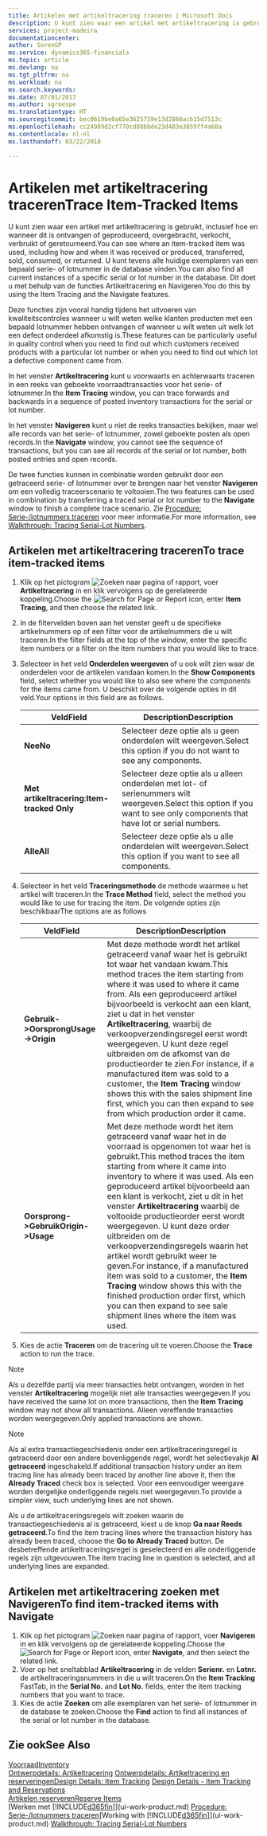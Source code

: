 ```yaml
---
title: Artikelen met artikeltracering traceren | Microsoft Docs
description: U kunt zien waar een artikel met artikeltracering is gebruikt, inclusief hoe en wanneer dit is ontvangen of geproduceerd, overgebracht, verkocht, verbruikt of geretourneerd. U kunt tevens alle huidige exemplaren van een bepaald serie- of lotnummer in de database vinden. Dit doet u met behulp van de functies Artikeltracering en Navigeren.
services: project-madeira
documentationcenter: 
author: SorenGP
ms.service: dynamics365-financials
ms.topic: article
ms.devlang: na
ms.tgt_pltfrm: na
ms.workload: na
ms.search.keywords: 
ms.date: 07/01/2017
ms.author: sgroespe
ms.translationtype: HT
ms.sourcegitcommit: bec0619be0a65e3625759e13d2866ac615d7513c
ms.openlocfilehash: cc24989d2cf770cd88bbde23d483e3859ff4a68a
ms.contentlocale: nl-nl
ms.lasthandoff: 03/22/2018

---
```

# <a name="trace-item-tracked-items"></a><span data-ttu-id="185be-105">Artikelen met artikeltracering traceren</span><span class="sxs-lookup"><span data-stu-id="185be-105">Trace Item-Tracked Items</span></span>
<span data-ttu-id="185be-106">U kunt zien waar een artikel met artikeltracering is gebruikt, inclusief hoe en wanneer dit is ontvangen of geproduceerd, overgebracht, verkocht, verbruikt of geretourneerd.</span><span class="sxs-lookup"><span data-stu-id="185be-106">You can see where an item-tracked item was used, including how and when it was received or produced, transferred, sold, consumed, or returned.</span></span> <span data-ttu-id="185be-107">U kunt tevens alle huidige exemplaren van een bepaald serie- of lotnummer in de database vinden.</span><span class="sxs-lookup"><span data-stu-id="185be-107">You can also find all current instances of a specific serial or lot number in the database.</span></span> <span data-ttu-id="185be-108">Dit doet u met behulp van de functies Artikeltracering en Navigeren.</span><span class="sxs-lookup"><span data-stu-id="185be-108">You do this by using the Item Tracing and the Navigate features.</span></span>  

 <span data-ttu-id="185be-109">Deze functies zijn vooral handig tijdens het uitvoeren van kwaliteitscontroles wanneer u wilt weten welke klanten producten met een bepaald lotnummer hebben ontvangen of wanneer u wilt weten uit welk lot een defect onderdeel afkomstig is.</span><span class="sxs-lookup"><span data-stu-id="185be-109">These features can be particularly useful in quality control when you need to find out which customers received products with a particular lot number or when you need to find out which lot a defective component came from.</span></span>  

 <span data-ttu-id="185be-110">In het venster **Artikeltracering** kunt u voorwaarts en achterwaarts traceren in een reeks van geboekte voorraadtransacties voor het serie- of lotnummer.</span><span class="sxs-lookup"><span data-stu-id="185be-110">In the **Item Tracing** window, you can trace forwards and backwards in a sequence of posted inventory transactions for the serial or lot number.</span></span>  

 <span data-ttu-id="185be-111">In het venster **Navigeren** kunt u niet de reeks transacties bekijken, maar wel alle records van het serie- of lotnummer, zowel geboekte posten als open records.</span><span class="sxs-lookup"><span data-stu-id="185be-111">In the **Navigate** window, you cannot see the sequence of transactions, but you can see all records of the serial or lot number, both posted entries and open records.</span></span>  

 <span data-ttu-id="185be-112">De twee functies kunnen in combinatie worden gebruikt door een getraceerd serie- of lotnummer over te brengen naar het venster **Navigeren** om een volledig traceerscenario te voltooien.</span><span class="sxs-lookup"><span data-stu-id="185be-112">The two features can be used in combination by transferring a traced serial or lot number to the **Navigate** window to finish a complete trace scenario.</span></span> <span data-ttu-id="185be-113">Zie [Procedure: Serie-/lotnummers traceren](walkthrough-tracing-serial-lot-numbers.md) voor meer informatie.</span><span class="sxs-lookup"><span data-stu-id="185be-113">For more information, see [Walkthrough: Tracing Serial-Lot Numbers](walkthrough-tracing-serial-lot-numbers.md).</span></span>  

## <a name="to-trace-item-tracked-items"></a><span data-ttu-id="185be-114">Artikelen met artikeltracering traceren</span><span class="sxs-lookup"><span data-stu-id="185be-114">To trace item-tracked items</span></span>  

1.  <span data-ttu-id="185be-115">Klik op het pictogram ![Zoeken naar pagina of rapport](media/ui-search/search_small.png "pictogram Zoeken naar pagina of rapport"), voer **Artikeltracering** in en klik vervolgens op de gerelateerde koppeling.</span><span class="sxs-lookup"><span data-stu-id="185be-115">Choose the ![Search for Page or Report](media/ui-search/search_small.png "Search for Page or Report icon") icon, enter **Item Tracing**, and then choose the related link.</span></span>  
2.  <span data-ttu-id="185be-116">In de filtervelden boven aan het venster geeft u de specifieke artikelnummers op of een filter voor de artikelnummers die u wilt traceren.</span><span class="sxs-lookup"><span data-stu-id="185be-116">In the filter fields at the top of the window, enter the specific item numbers or a filter on the item numbers that you would like to trace.</span></span>  
3.  <span data-ttu-id="185be-117">Selecteer in het veld **Onderdelen weergeven** of u ook wilt zien waar de onderdelen voor de artikelen vandaan komen.</span><span class="sxs-lookup"><span data-stu-id="185be-117">In the **Show Components** field, select whether you would like to also see where the components for the items came from.</span></span> <span data-ttu-id="185be-118">U beschikt over de volgende opties in dit veld.</span><span class="sxs-lookup"><span data-stu-id="185be-118">Your options in this field are as follows.</span></span>  

    |<span data-ttu-id="185be-119">Veld</span><span class="sxs-lookup"><span data-stu-id="185be-119">Field</span></span>|<span data-ttu-id="185be-120">Description</span><span class="sxs-lookup"><span data-stu-id="185be-120">Description</span></span>|  
    |----------------------------------|---------------------------------------|  
    |<span data-ttu-id="185be-121">**Nee**</span><span class="sxs-lookup"><span data-stu-id="185be-121">**No**</span></span>|<span data-ttu-id="185be-122">Selecteer deze optie als u geen onderdelen wilt weergeven.</span><span class="sxs-lookup"><span data-stu-id="185be-122">Select this option if you do not want to see any components.</span></span>|  
    |<span data-ttu-id="185be-123">**Met artikeltracering**:</span><span class="sxs-lookup"><span data-stu-id="185be-123">**Item-tracked Only**</span></span>|<span data-ttu-id="185be-124">Selecteer deze optie als u alleen onderdelen met lot- of serienummers wilt weergeven.</span><span class="sxs-lookup"><span data-stu-id="185be-124">Select this option if you want to see only components that have lot or serial numbers.</span></span>|  
    |<span data-ttu-id="185be-125">**Alle**</span><span class="sxs-lookup"><span data-stu-id="185be-125">**All**</span></span>|<span data-ttu-id="185be-126">Selecteer deze optie als u alle onderdelen wilt weergeven.</span><span class="sxs-lookup"><span data-stu-id="185be-126">Select this option if you want to see all components.</span></span>|  

4.  <span data-ttu-id="185be-127">Selecteer in het veld **Traceringsmethode** de methode waarmee u het artikel wilt traceren.</span><span class="sxs-lookup"><span data-stu-id="185be-127">In the **Trace Method** field, select the method you would like to use for tracing the item.</span></span> <span data-ttu-id="185be-128">De volgende opties zijn beschikbaar</span><span class="sxs-lookup"><span data-stu-id="185be-128">The options are as follows</span></span>  

    |<span data-ttu-id="185be-129">Veld</span><span class="sxs-lookup"><span data-stu-id="185be-129">Field</span></span>|<span data-ttu-id="185be-130">Description</span><span class="sxs-lookup"><span data-stu-id="185be-130">Description</span></span>|  
    |----------------------------------|---------------------------------------|  
    |<span data-ttu-id="185be-131">**Gebruik->Oorsprong**</span><span class="sxs-lookup"><span data-stu-id="185be-131">**Usage->Origin**</span></span>|<span data-ttu-id="185be-132">Met deze methode wordt het artikel getraceerd vanaf waar het is gebruikt tot waar het vandaan kwam.</span><span class="sxs-lookup"><span data-stu-id="185be-132">This method traces the item starting from where it was used to where it came from.</span></span> <span data-ttu-id="185be-133">Als een geproduceerd artikel bijvoorbeeld is verkocht aan een klant, ziet u dat in het venster **Artikeltracering**, waarbij de verkoopverzendingsregel eerst wordt weergegeven. U kunt deze regel uitbreiden om de afkomst van de productieorder te zien.</span><span class="sxs-lookup"><span data-stu-id="185be-133">For instance, if a manufactured item was sold to a customer, the **Item Tracing** window shows this with the sales shipment line first, which you can then expand to see from which production order it came.</span></span>|  
    |<span data-ttu-id="185be-134">**Oorsprong->Gebruik**</span><span class="sxs-lookup"><span data-stu-id="185be-134">**Origin->Usage**</span></span>|<span data-ttu-id="185be-135">Met deze methode wordt het item getraceerd vanaf waar het in de voorraad is opgenomen tot waar het is gebruikt.</span><span class="sxs-lookup"><span data-stu-id="185be-135">This method traces the item starting from where it came into inventory to where it was used.</span></span> <span data-ttu-id="185be-136">Als een geproduceerd artikel bijvoorbeeld aan een klant is verkocht, ziet u dit in het venster **Artikeltracering** waarbij de voltooide productieorder eerst wordt weergegeven. U kunt deze order uitbreiden om de verkoopverzendingsregels waarin het artikel wordt gebruikt weer te geven.</span><span class="sxs-lookup"><span data-stu-id="185be-136">For instance, if a manufactured item was sold to a customer, the **Item Tracing** window shows this with the finished production order first, which you can then expand to see sale shipment lines where the item was used.</span></span>|  

5.  <span data-ttu-id="185be-137">Kies de actie **Traceren** om de tracering uit te voeren.</span><span class="sxs-lookup"><span data-stu-id="185be-137">Choose the **Trace** action to run the trace.</span></span>  

> [!NOTE]  
>  <span data-ttu-id="185be-138">Als u dezelfde partij via meer transacties hebt ontvangen, worden in het venster **Artikeltracering** mogelijk niet alle transacties weergegeven.</span><span class="sxs-lookup"><span data-stu-id="185be-138">If you have received the same lot on more transactions, then the **Item Tracing** window may not show all transactions.</span></span> <span data-ttu-id="185be-139">Alleen vereffende transacties worden weergegeven.</span><span class="sxs-lookup"><span data-stu-id="185be-139">Only applied transactions are shown.</span></span>  

> [!NOTE]  
>  <span data-ttu-id="185be-140">Als al extra transactiegeschiedenis onder een artikeltraceringsregel is getraceerd door een andere bovenliggende regel, wordt het selectievakje **Al getraceerd** ingeschakeld.</span><span class="sxs-lookup"><span data-stu-id="185be-140">If additional transaction history under an item tracing line has already been traced by another line above it, then the **Already Traced** check box is selected.</span></span> <span data-ttu-id="185be-141">Voor een eenvoudiger weergave worden dergelijke onderliggende regels niet weergegeven.</span><span class="sxs-lookup"><span data-stu-id="185be-141">To provide a simpler view, such underlying lines are not shown.</span></span>  
>   
>  <span data-ttu-id="185be-142">Als u de artikeltraceringsregels wilt zoeken waarin de transactiegeschiedenis al is getraceerd, kiest u de knop **Ga naar Reeds getraceerd**.</span><span class="sxs-lookup"><span data-stu-id="185be-142">To find the item tracing lines where the transaction history has already been traced, choose the **Go to Already Traced** button.</span></span> <span data-ttu-id="185be-143">De desbetreffende artikeltraceringsregel is geselecteerd en alle onderliggende regels zijn uitgevouwen.</span><span class="sxs-lookup"><span data-stu-id="185be-143">The item tracing line in question is selected, and all underlying lines are expanded.</span></span>  

## <a name="to-find-item-tracked-items-with-navigate"></a><span data-ttu-id="185be-144">Artikelen met artikeltracering zoeken met Navigeren</span><span class="sxs-lookup"><span data-stu-id="185be-144">To find item-tracked items with Navigate</span></span>  

1.  <span data-ttu-id="185be-145">Klik op het pictogram ![Zoeken naar pagina of rapport](media/ui-search/search_small.png "pictogram Zoeken naar pagina of rapport"), voer **Navigeren** in en klik vervolgens op de gerelateerde koppeling.</span><span class="sxs-lookup"><span data-stu-id="185be-145">Choose the ![Search for Page or Report](media/ui-search/search_small.png "Search for Page or Report icon") icon, enter **Navigate**, and then select the related link.</span></span>  
2.  <span data-ttu-id="185be-146">Voer op het sneltabblad **Artikeltracering** in de velden **Serienr.** en **Lotnr.** de artikeltraceringsnummers in die u wilt traceren.</span><span class="sxs-lookup"><span data-stu-id="185be-146">On the **Item Tracking** FastTab, in the **Serial No.** and **Lot No.** fields, enter the item tracking numbers that you want to trace.</span></span>  
3.  <span data-ttu-id="185be-147">Kies de actie **Zoeken** om alle exemplaren van het serie- of lotnummer in de database te zoeken.</span><span class="sxs-lookup"><span data-stu-id="185be-147">Choose the **Find** action to find all instances of the serial or lot number in the database.</span></span>  

## <a name="see-also"></a><span data-ttu-id="185be-148">Zie ook</span><span class="sxs-lookup"><span data-stu-id="185be-148">See Also</span></span>  
[<span data-ttu-id="185be-149">Voorraad</span><span class="sxs-lookup"><span data-stu-id="185be-149">Inventory</span></span>](inventory-manage-inventory.md)  
<span data-ttu-id="185be-150">[Ontwerpdetails: Artikeltracering](design-details-item-tracking.md)
[Ontwerpdetails: Artikeltracering en reserveringen](design-details-item-tracking-and-reservations.md)</span><span class="sxs-lookup"><span data-stu-id="185be-150">[Design Details: Item Tracking](design-details-item-tracking.md)
[Design Details - Item Tracking and Reservations](design-details-item-tracking-and-reservations.md)</span></span>  
[<span data-ttu-id="185be-151">Artikelen reserveren</span><span class="sxs-lookup"><span data-stu-id="185be-151">Reserve Items</span></span>](inventory-how-to-reserve-items.md)  
<span data-ttu-id="185be-152">[Werken met [!INCLUDE[d365fin](includes/d365fin_md.md)]](ui-work-product.md)
[Procedure: Serie-/lotnummers traceren](walkthrough-tracing-serial-lot-numbers.md)</span><span class="sxs-lookup"><span data-stu-id="185be-152">[Working with [!INCLUDE[d365fin](includes/d365fin_md.md)]](ui-work-product.md)
[Walkthrough: Tracing Serial-Lot Numbers](walkthrough-tracing-serial-lot-numbers.md)</span></span>

